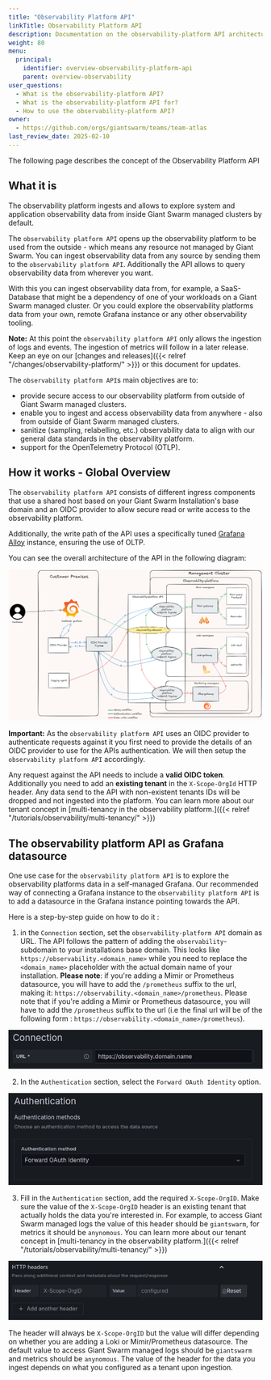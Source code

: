 ```yaml
---
title: "Observability Platform API"
linkTitle: Observability Platform API
description: Documentation on the observability-platform API architecture deployed and maintained by Giant Swarm.
weight: 80
menu:
  principal:
    identifier: overview-observability-platform-api
    parent: overview-observability
user_questions:
  - What is the observability-platform API?
  - What is the observability-platform API for?
  - How to use the observability-platform API?
owner:
  - https://github.com/orgs/giantswarm/teams/team-atlas
last_review_date: 2025-02-10
---
```


The following page describes the concept of the Observability Platform API

## What it is

The observability platform ingests and allows to explore system and application observability data from inside Giant Swarm managed clusters by default.

The `observability platform API` opens up the observability platform to be used from the outside - which means any resource not managed by Giant Swarm. You can ingest observability data from any source by sending them to the `observability platform API`. Additionally the API allows to query observability data from wherever you want.

With this you can ingest observability data from, for example, a SaaS-Database that might be a dependency of one of your workloads on a Giant Swarm managed cluster. Or you could explore the observability platforms data from your own, remote Grafana instance or any other observability tooling.

**Note:** At this point the `observability platform API` only allows the ingestion of logs and events. The ingestion of metrics will follow in a later release. Keep an eye on our [changes and releases]({{< relref "/changes/observability-platform/" >}}) or this document for updates.

The `observability platform API`s main objectives are to:

* provide secure access to our observability platform from outside of Giant Swarm managed clusters.
* enable you to ingest and access observability data from anywhere - also from outside of Giant Swarm managed clusters.
* sanitize (sampling, relabelling, etc.) observability data to align with our general data standards in the observability platform.
* support for the OpenTelemetry Protocol (OTLP).

## How it works -  Global Overview

The `observability platform API` consists of different ingress components that use a shared host based on your Giant Swarm Installation's base domain and an OIDC provider to allow secure read or write access to the observability platform.

Additionally, the write path of the API uses a specifically tuned [Grafana Alloy](https://grafana.com/docs/alloy/latest/) instance, ensuring the use of OLTP.

You can see the overall architecture of the API in the following diagram:

![api architecture](./observability-platform-api-graph.png)

**Important:** As the `observability platform API` uses an OIDC provider to authenticate requests against it you first need to provide the details of an OIDC provider to use for the APIs authentication. We will then setup the `observability platform API` accordingly.

Any request against the API needs to include a **valid OIDC token**.  Additionally you need to add an **existing tenant** in the `X-Scope-OrgId` HTTP header. Any data send to the API with non-existent tenants IDs will be dropped and not ingested into the platform. You can learn more about our tenant concept in [multi-tenancy in the observability platform.]({{< relref "/tutorials/observability/multi-tenancy/" >}})

## The observability platform API as Grafana datasource

One use case for the `observability platform API` is to explore the observability platforms data in a self-managed Grafana. Our recommended way of connecting a Grafana instance to the `observability platform API` is to add a datasource in the Grafana instance pointing towards the API.

Here is a step-by-step guide on how to do it :

1. in the `Connection` section, set the `observability-platform API` domain as URL. The API follows the pattern of adding the `observability`-subdomain to your installations base domain. This looks like `https://observability.<domain_name>` while you need to replace the `<domain_name>` placeholder with the actual domain name of your installation. **Please note**: if you're adding a Mimir or Prometheus datasource, you will have to add the `/prometheus` suffix to the url, making it: `https://observability.<domain_name>/prometheus`. Please note that if you're adding a Mimir or Prometheus datasource, you will have to add the `/prometheus` suffix to the url (i.e the final url will be of the following form : `https://observability.<domain_name>/prometheus`).

![datasource url](./datasource-url.png)

2. In the `Authentication` section, select the `Forward OAuth Identity` option.

![datasource authentication](./datasource-authentication.png)

3. Fill in the `Authentication` section, add the required `X-Scope-OrgID`. Make sure the value of the `X-Scope-OrgID` header is an existing tenant that actually holds the data you're interested in. For example, to access Giant Swarm managed logs the value of this  header should be `giantswarm`, for metrics it should be `anynomous`. You can learn more about our tenant concept in [multi-tenancy in the observability platform.]({{< relref "/tutorials/observability/multi-tenancy/" >}})

![datasource headers](./datasource-headers.png)

The header will always be `X-Scope-OrgID` but the value will differ depending on whether you are adding a Loki or Mimir/Prometheus datasource. The default value to access Giant Swarm managed logs should be `giantswarm` and metrics should be `anynomous`. The value of the header for the data you ingest depends on what you configured as a tenant upon ingestion.
